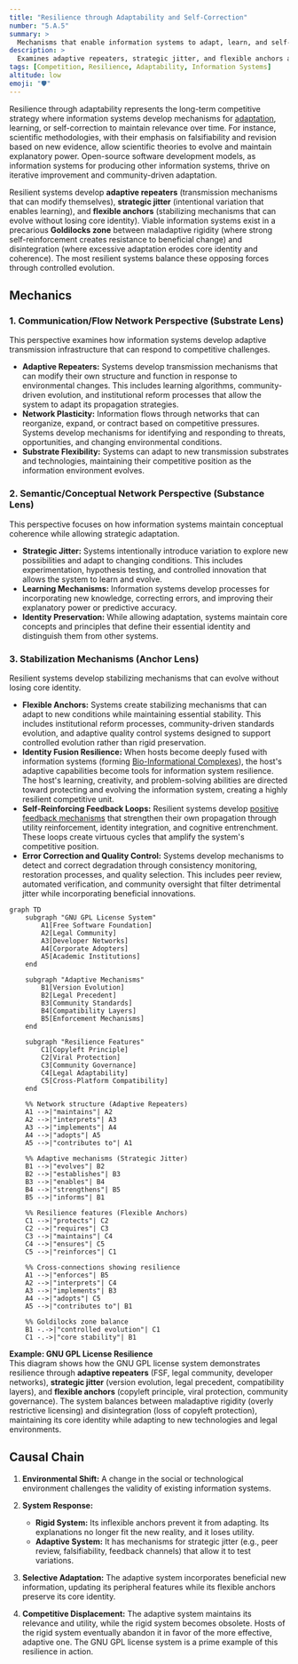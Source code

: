 ```yaml
---
title: "Resilience through Adaptability and Self-Correction"
number: "5.A.5"
summary: >
  Mechanisms that enable information systems to adapt, learn, and self-correct, balancing stability and flexibility for long-term resilience.
description: >
  Examines adaptive repeaters, strategic jitter, and flexible anchors as tools for maintaining relevance and coherence in changing environments.
tags: [Competition, Resilience, Adaptability, Information Systems]
altitude: low
emoji: "🛡️"
---
```



Resilience through adaptability represents the long-term competitive strategy where information systems develop mechanisms for [adaptation](../../glossary/A.md#adaptation), learning, or self-correction to maintain relevance over time. For instance, scientific methodologies, with their emphasis on falsifiability and revision based on new evidence, allow scientific theories to evolve and maintain explanatory power. Open-source software development models, as information systems for producing other information systems, thrive on iterative improvement and community-driven adaptation.

Resilient systems develop **adaptive repeaters** (transmission mechanisms that can modify themselves), **strategic jitter** (intentional variation that enables learning), and **flexible anchors** (stabilizing mechanisms that can evolve without losing core identity). Viable information systems exist in a precarious **Goldilocks zone** between maladaptive rigidity (where strong self-reinforcement creates resistance to beneficial change) and disintegration (where excessive adaptation erodes core identity and coherence). The most resilient systems balance these opposing forces through controlled evolution.

## Mechanics

### 1. Communication/Flow Network Perspective (Substrate Lens)

This perspective examines how information systems develop adaptive transmission infrastructure that can respond to competitive challenges.

- **Adaptive Repeaters:** Systems develop transmission mechanisms that can modify their own structure and function in response to environmental changes. This includes learning algorithms, community-driven evolution, and institutional reform processes that allow the system to adapt its propagation strategies.
- **Network Plasticity:** Information flows through networks that can reorganize, expand, or contract based on competitive pressures. Systems develop mechanisms for identifying and responding to threats, opportunities, and changing environmental conditions.
- **Substrate Flexibility:** Systems can adapt to new transmission substrates and technologies, maintaining their competitive position as the information environment evolves.

### 2. Semantic/Conceptual Network Perspective (Substance Lens)

This perspective focuses on how information systems maintain conceptual coherence while allowing strategic adaptation.

- **Strategic Jitter:** Systems intentionally introduce variation to explore new possibilities and adapt to changing conditions. This includes experimentation, hypothesis testing, and controlled innovation that allows the system to learn and evolve.
- **Learning Mechanisms:** Information systems develop processes for incorporating new knowledge, correcting errors, and improving their explanatory power or predictive accuracy.
- **Identity Preservation:** While allowing adaptation, systems maintain core concepts and principles that define their essential identity and distinguish them from other systems.

### 3. Stabilization Mechanisms (Anchor Lens)

Resilient systems develop stabilizing mechanisms that can evolve without losing core identity.

- **Flexible Anchors:** Systems create stabilizing mechanisms that can adapt to new conditions while maintaining essential stability. This includes institutional reform processes, community-driven standards evolution, and adaptive quality control systems designed to support controlled evolution rather than rigid preservation.
- **Identity Fusion Resilience:** When hosts become deeply fused with information systems (forming [Bio-Informational Complexes](../5e-bio-informational-complex.md)), the host's adaptive capabilities become tools for information system resilience. The host's learning, creativity, and problem-solving abilities are directed toward protecting and evolving the information system, creating a highly resilient competitive unit.
- **Self-Reinforcing Feedback Loops:** Resilient systems develop [positive feedback mechanisms](../../04-information-systems/4b-emergent-stability-longevity/4b1-mechanisms-emergent-stability.md#4b11-self-reinforcing-feedback-loops) that strengthen their own propagation through utility reinforcement, identity integration, and cognitive entrenchment. These loops create virtuous cycles that amplify the system's competitive position.
- **Error Correction and Quality Control:** Systems develop mechanisms to detect and correct degradation through consistency monitoring, restoration processes, and quality selection. This includes peer review, automated verification, and community oversight that filter detrimental jitter while incorporating beneficial innovations.

```mermaid
graph TD
    subgraph "GNU GPL License System"
        A1[Free Software Foundation]
        A2[Legal Community]
        A3[Developer Networks]
        A4[Corporate Adopters]
        A5[Academic Institutions]
    end
    
    subgraph "Adaptive Mechanisms"
        B1[Version Evolution]
        B2[Legal Precedent]
        B3[Community Standards]
        B4[Compatibility Layers]
        B5[Enforcement Mechanisms]
    end
    
    subgraph "Resilience Features"
        C1[Copyleft Principle]
        C2[Viral Protection]
        C3[Community Governance]
        C4[Legal Adaptability]
        C5[Cross-Platform Compatibility]
    end
    
    %% Network structure (Adaptive Repeaters)
    A1 -->|"maintains"| A2
    A2 -->|"interprets"| A3
    A3 -->|"implements"| A4
    A4 -->|"adopts"| A5
    A5 -->|"contributes to"| A1
    
    %% Adaptive mechanisms (Strategic Jitter)
    B1 -->|"evolves"| B2
    B2 -->|"establishes"| B3
    B3 -->|"enables"| B4
    B4 -->|"strengthens"| B5
    B5 -->|"informs"| B1
    
    %% Resilience features (Flexible Anchors)
    C1 -->|"protects"| C2
    C2 -->|"requires"| C3
    C3 -->|"maintains"| C4
    C4 -->|"ensures"| C5
    C5 -->|"reinforces"| C1
    
    %% Cross-connections showing resilience
    A1 -->|"enforces"| B5
    A2 -->|"interprets"| C4
    A3 -->|"implements"| B3
    A4 -->|"adopts"| C5
    A5 -->|"contributes to"| B1
    
    %% Goldilocks zone balance
    B1 -.->|"controlled evolution"| C1
    C1 -.->|"core stability"| B1
```

**Example: GNU GPL License Resilience**  
This diagram shows how the GNU GPL license system demonstrates resilience through **adaptive repeaters** (FSF, legal community, developer networks), **strategic jitter** (version evolution, legal precedent, compatibility layers), and **flexible anchors** (copyleft principle, viral protection, community governance). The system balances between maladaptive rigidity (overly restrictive licensing) and disintegration (loss of copyleft protection), maintaining its core identity while adapting to new technologies and legal environments.

## Causal Chain

1. **Environmental Shift:** A change in the social or technological environment challenges the validity of existing information systems.

2. **System Response:**
   - **Rigid System:** Its inflexible anchors prevent it from adapting. Its explanations no longer fit the new reality, and it loses utility.
   - **Adaptive System:** It has mechanisms for strategic jitter (e.g., peer review, falsifiability, feedback channels) that allow it to test variations.

3. **Selective Adaptation:** The adaptive system incorporates beneficial new information, updating its peripheral features while its flexible anchors preserve its core identity.

4. **Competitive Displacement:** The adaptive system maintains its relevance and utility, while the rigid system becomes obsolete. Hosts of the rigid system eventually abandon it in favor of the more effective, adaptive one. The GNU GPL license system is a prime example of this resilience in action.

